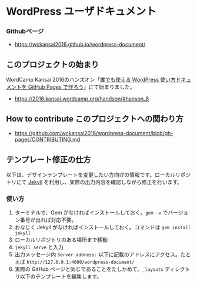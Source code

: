 # WordPress ユーザドキュメント


### Githubページ

- https://wckansai2016.github.io/wordpress-document/

## このプロジェクトの始まり

WordCamp Kansai 2016のハンズオン「[誰でも使える WordPress 使い方ドキュメントを GitHub Pages で作ろう](https://2016.kansai.wordcamp.org/handson/#hanson_8)」にて始まりました。

- https://2016.kansai.wordcamp.org/handson/#hanson_8

## How to contribute このプロジェクトへの関わり方

- https://github.com/wckansai2016/wordpress-document/blob/gh-pages/CONTRIBUTING.md

## テンプレート修正の仕方
以下は、デザインテンプレートを変更したい方向けの情報です。ローカルリポジトリにて [Jekyll](https://jekyllrb-ja.github.io/) を利用し、実際の出力内容を確認しながら修正を行います。

### 使い方
1. ターミナルで、Gem がなければインストールしておく。`gem -v` でバージョン番号が出れば対応不要。
1. おなじく Jekyll がなければインストールしておく。コマンドは `gem install jekyll`
1. ローカルリポジトリのある場所まで移動
1. `jekyll serve` と入力
1. 出力メッセージ内 `Server address:` 以下に記載のアドレスにアクセス。たとえば `http://127.0.0.1:4000/wordpress-document/`
1. 実際の GitHub ページと同じであることをたしかめて、`_layouts` ディレクトリ以下のテンプレートを編集します。
